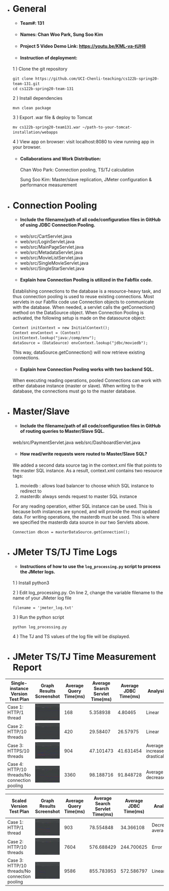 - # General
    - #### Team#: 131
    
    - #### Names: Chan Woo Park, Sung Soo Kim
    
    - #### Project 5 Video Demo Link: https://youtu.be/KML-va-tUH8

    - #### Instruction of deployment:
    
    1 ) Clone the git repository
    ```
    git clone https://github.com/UCI-Chenli-teaching/cs122b-spring20-team-131.git
    cd cs122b-spring20-team-131
    ```
    
    2 ) Install dependencies
    ```
    mvn clean package
    ```
    
    3 ) Export .war file & deploy to Tomcat
    ```
    mv cs122b-spring20-team131.war ~/path-to-your-tomcat-installation/webapps
    ```
    
    4 ) View app on browser: visit localhost:8080 to view running app in your browser.

    - #### Collaborations and Work Distribution:
        Chan Woo Park: Connection pooling, TS/TJ calculation
        
        Sung Soo Kim: Master/slave replication, JMeter configuration & performance measurement


- # Connection Pooling
    - #### Include the filename/path of all code/configuration files in GitHub of using JDBC Connection Pooling.
    * web/src/CartServlet.java
    * web/src/LoginServlet.java
    * web/src/MainPageServlet.java
    * web/src/MetadataServlet.java
    * web/src/MovieListServlet.java
    * web/src/SingleMovieServlet.java
    * web/src/SingleStarServlet.java
    
    - #### Explain how Connection Pooling is utilized in the Fabflix code.
    Establishing connections to the database is a resource-heavy task, and thus connection pooling is used to reuse existing connections.
    Most servlets in our Fabflix code use Connection objects to communicate with the database.
    When needed, a servlet calls the getConnection() method on the DataSource object.
    When Connection Pooling is activated, the following setup is made on the datasource object:
    ```
    Context initContext = new InitialContext();
    Context envContext = (Context) initContext.lookup("java:/comp/env");
    dataSource = (DataSource) envContext.lookup("jdbc/moviedb");
    ```
    This way, dataSource.getConnection() will now retrieve existing connections.
    
    - #### Explain how Connection Pooling works with two backend SQL.
    When executing reading operations, pooled Connections can work with either database instance (master or slave).
    When writing to the database, the connections must go to the master database.

- # Master/Slave
    - #### Include the filename/path of all code/configuration files in GitHub of routing queries to Master/Slave SQL.
    web/src/PaymentServlet.java
    web/src/DashboardServlet.java

    - #### How read/write requests were routed to Master/Slave SQL?
    We added a second data source tag in the context.xml file that points to the master SQL instance.
    As a result, context.xml contains two resource tags:
    
    1) moviedb : allows load balancer to choose which SQL instance to redirect to
    2) masterdb: always sends request to master SQL instance
    
    For any reading operation, either SQL instance can be used. This is because both instances are synced, and will provide the most updated data.
    For writing operations, the masterdb must be used. This is where we specified the masterdb data source in our two Servlets above.
    
    ```
    Connection dbcon = masterDataSource.getConnection();
    ```

- # JMeter TS/TJ Time Logs
    - #### Instructions of how to use the `log_processing.py` script to process the JMeter logs.
    
    1 ) Install python3
    
    2 ) Edit log_processing.py. On line 2, change the variable filename to the name of your JMeter log file
    ```
    filename = 'jmeter_log.txt'
    ```
    
    3 ) Run the python script
    ```
    python log_processing.py
    ```
    
    4 ) The TJ and TS values of the log file will be displayed.

- # JMeter TS/TJ Time Measurement Report

| **Single-instance Version Test Plan**          | **Graph Results Screenshot** | **Average Query Time(ms)** | **Average Search Servlet Time(ms)** | **Average JDBC Time(ms)** | **Analysis** |
|------------------------------------------------|------------------------------|----------------------------|-------------------------------------|---------------------------|--------------|
| Case 1: HTTP/1 thread                          | ![](img/single-1.png)   | 168                        | 5.358938                            | 4.80465                   | Linear           |
| Case 2: HTTP/10 threads                        | ![](img/single-10.png)   | 420                        | 29.58407                            | 26.57975                  | Linear           |
| Case 3: HTTPS/10 threads                       | ![](img/single-https-10.png)   | 904                        | 47.101473                           | 41.631454                 | Average increases drastically           |
| Case 4: HTTP/10 threads/No connection pooling  | ![](img/single-nopool-10.png)   | 3360                       | 98.188716                           | 91.848728                 | Average decreases           |

| **Scaled Version Test Plan**                   | **Graph Results Screenshot** | **Average Query Time(ms)** | **Average Search Servlet Time(ms)** | **Average JDBC Time(ms)** | **Analysis** |
|------------------------------------------------|------------------------------|----------------------------|-------------------------------------|---------------------------|--------------|
| Case 1: HTTP/1 thread                          | ![](img/scaled-1.png)   | 903                        |     78.554848                             | 34.366108                        | Decreased average           |
| Case 2: HTTP/10 threads                        | ![](img/scaled-10.png)   | 7604                         | 576.688429                                  | 244.700625                        | Error           |
| Case 3: HTTP/10 threads/No connection pooling  | ![](img/scaled-nopool-10.png)   | 9586                       | 855.783953                          | 572.586797                | Linear           |

